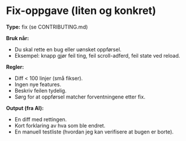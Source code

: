 # Fix-oppgave (liten og konkret)

**Type:** fix (se CONTRIBUTING.md)

**Bruk når:**
- Du skal rette en bug eller uønsket oppførsel.
- Eksempel: knapp gjør feil ting, feil scroll-adferd, feil state ved reload.

**Regler:**
- Diff < 100 linjer (små fikser).
- Ingen nye features.
- Beskriv feilen tydelig.
- Sørg for at oppførsel matcher forventningene etter fix.

**Output (fra AI):**
- En diff med rettingen.
- Kort forklaring av hva som ble endret.
- En manuell testliste (hvordan jeg kan verifisere at bugen er borte).
